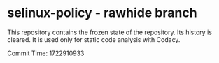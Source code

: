 # selinux-policy - rawhide branch

This repository contains the frozen state of the repository.
Its history is cleared. It is used only for static code
analysis with Codacy.

Commit Time: 1722910933